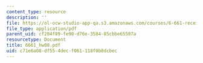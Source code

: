 ```yaml
---
content_type: resource
description: ''
file: https://ol-ocw-studio-app-qa.s3.amazonaws.com/courses/6-661-receivers-antennas-and-signals-spring-2003/c71e6a08df554decf061118f0b8dcbec_6661_hw08.pdf
file_type: application/pdf
parent_uid: cf204f89-fe98-d76e-3584-85cbbe65507a
resourcetype: Document
title: 6661_hw08.pdf
uid: c71e6a08-df55-4dec-f061-118f0b8dcbec
---
```

